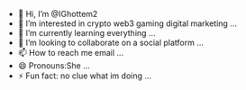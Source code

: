 - 👋 Hi, I’m @IGhottem2
- 👀 I’m interested in crypto web3 gaming digital marketing ...
- 🌱 I’m currently learning everything ...
- 💞️ I’m looking to collaborate on a social platform ...
- 📫 How to reach me email ...
- 😄 Pronouns:She ...
- ⚡ Fun fact: no clue what im doing ...

<!---
IGhottem2/IGhottem2 is a ✨ special ✨ repository because its `README.md` (this file) appears on your GitHub profile.
You can click the Preview link to take a look at your changes.
--->
